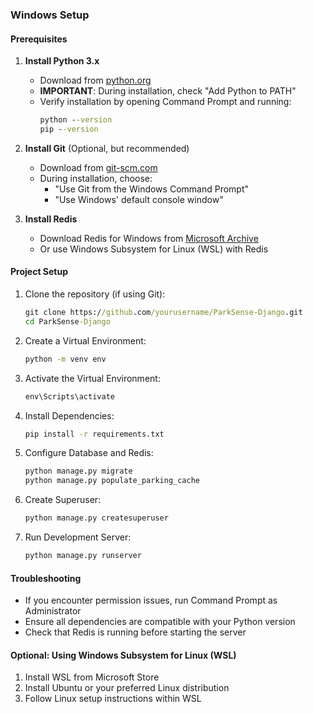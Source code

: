 ### Windows Setup

#### Prerequisites
1. **Install Python 3.x**
   - Download from [python.org](https://www.python.org/downloads/windows/)
   - **IMPORTANT**: During installation, check "Add Python to PATH"
   - Verify installation by opening Command Prompt and running:
     ```cmd
     python --version
     pip --version
     ```

2. **Install Git** (Optional, but recommended)
   - Download from [git-scm.com](https://git-scm.com/download/win)
   - During installation, choose:
     - "Use Git from the Windows Command Prompt"
     - "Use Windows' default console window"

3. **Install Redis**
   - Download Redis for Windows from [Microsoft Archive](https://github.com/microsoftarchive/redis/releases)
   - Or use Windows Subsystem for Linux (WSL) with Redis

#### Project Setup
1. Clone the repository (if using Git):
   ```cmd
   git clone https://github.com/yourusername/ParkSense-Django.git
   cd ParkSense-Django
   ```

2. Create a Virtual Environment:
   ```cmd
   python -m venv env
   ```

3. Activate the Virtual Environment:
   ```cmd
   env\Scripts\activate
   ```

4. Install Dependencies:
   ```cmd
   pip install -r requirements.txt
   ```

5. Configure Database and Redis:
   ```cmd
   python manage.py migrate
   python manage.py populate_parking_cache
   ```

6. Create Superuser:
   ```cmd
   python manage.py createsuperuser
   ```

7. Run Development Server:
   ```cmd
   python manage.py runserver
   ```

#### Troubleshooting
- If you encounter permission issues, run Command Prompt as Administrator
- Ensure all dependencies are compatible with your Python version
- Check that Redis is running before starting the server

#### Optional: Using Windows Subsystem for Linux (WSL)
1. Install WSL from Microsoft Store
2. Install Ubuntu or your preferred Linux distribution
3. Follow Linux setup instructions within WSL